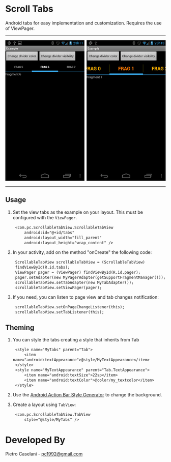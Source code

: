 Scroll Tabs
===

Android tabs for easy implementation and customization. Requires the use of ViewPager.

***
![img](Images/ScrollTabs.png)
***

Usage
---

1. Set the view tabs as the example on your layout. This must be configured with the `ViewPager`.

        <com.pc.ScrollableTabView.ScrollableTabView
        	android:id="@+id/tabs"
        	android:layout_width="fill_parent"
        	android:layout_height="wrap_content" />
        	
2. In your activity, add on the method "onCreate" the following code:

		ScrollableTabView scrollableTabView = (ScrollableTabView)
		findViewById(R.id.tabs);
        ViewPager pager = (ViewPager) findViewById(R.id.pager);
        pager.setAdapter(new MyPagerAdapter(getSupportFragmentManager()));
        scrollableTabView.setTabAdapter(new MyTabAdapter());
        scrollableTabView.setViewPager(pager);
        
3. If you need, you can listen to page view and tab changes notification:

		scrollableTabView.setOnPageChangeListener(this);
		scrollableTabView.setTabListener(this);
		
Theming
---

1. You can style the tabs creating a style that inherits from Tab

		<style name="MyTabs" parent="Tab">
	        <item name="android:textAppearance">@style/MyTextAppearance</item>
        </style>
        <style name="MyTextAppearance" parent="Tab.TextAppearance">
        	<item name="android:textSize">22sp</item>
        	<item name="android:textColor">@color/my_textcolor</item>
        </style>
        
2. Use the [Android Action Bar Style Generator](http://jgilfelt.github.com/android-actionbarstylegenerator/#name=example&compat=sherlock&theme=light&actionbarstyle=solid&backColor=4a464a%2C100&secondaryColor=ffffff%2C100&tertiaryColor=db15db%2C100&accentColor=0e7015%2C100) to change the background.
3. Create a layout using `TabView`:

		<com.pc.ScrollableTabView.TabView
			style="@style/MyTabs" />



Developed By
============

Pietro Caselani - [pc1992@gmail.com](pc1992@gmail.com)